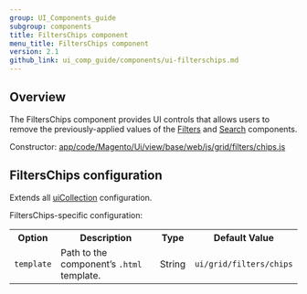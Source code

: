 ```yaml
---
group: UI_Components_guide
subgroup: components
title: FiltersChips component
menu_title: FiltersChips component
version: 2.1
github_link: ui_comp_guide/components/ui-filterschips.md
---
```


## Overview

The FiltersChips component provides UI controls that allows users to remove the previously-applied values of the [Filters]({{page.baseurl}}/ui_comp_guide/components/ui-filters.html) and [Search]({{page.baseurl}}/ui_comp_guide/components/ui-search.html) components.

Constructor: [app/code/Magento/Ui/view/base/web/js/grid/filters/chips.js]({{site.mage2200url}}app/code/Magento/Ui/view/base/web/js/grid/filters/chips.js)

## FiltersChips configuration

Extends all [uiCollection]({{page.baseurl}}/ui_comp_guide/concepts/ui_comp_uicollection_concept.html) configuration.

FiltersChips-specific configuration:

<table>
  <tr>
    <th>Option</th>
    <th>Description</th>
    <th>Type</th>
    <th>Default Value</th>
  </tr>

  <tr>
    <td><code>template</code></td>
    <td>Path to the component’s <code>.html</code> template.</td>
    <td>String</td>
    <td><code>ui/grid/filters/chips</code></td>
  </tr>

</table>
